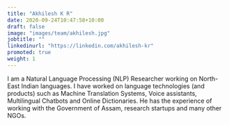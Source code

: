 ```yaml
---
title: "Akhilesh K R"
date: 2020-09-24T10:47:58+10:00
draft: false
image: "images/team/akhilesh.jpg"
jobtitle: ""
linkedinurl: "https://linkedin.com/akhilesh-kr"
promoted: true
weight: 1
---
```


I am a Natural Language Processing (NLP) Researcher working on North-East Indian languages. I have worked on language technologies (and products) such as Machine Translation Systems, Voice assistants, Multilingual Chatbots and Online Dictionaries. He has the experience of working with the Government of Assam, research startups and many other NGOs.
